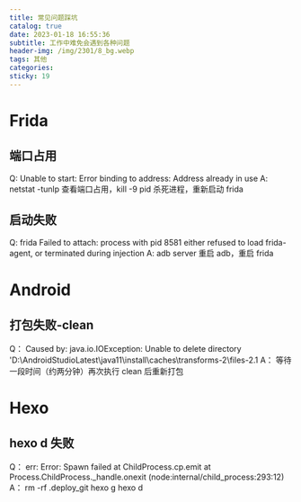 ```yaml
---
title: 常见问题踩坑
catalog: true
date: 2023-01-18 16:55:36
subtitle: 工作中难免会遇到各种问题
header-img: /img/2301/8_bg.webp
tags: 其他
categories:
sticky: 19
---
```



# Frida 

## 端口占用

Q:
    Unable to start: Error binding to address: Address already in use
A:
    netstat -tunlp 查看端口占用，kill -9 pid 杀死进程，重新启动 frida

## 启动失败

Q:
    frida Failed to attach: process with pid 8581 either refused to load frida-agent, or terminated during injection
A:
    adb server 重启 adb，重启 frida
    

# Android

## 打包失败-clean

Q：
    Caused by: java.io.IOException: Unable to delete directory 'D:\AndroidStudioLatest\java11\install\caches\transforms-2\files-2.1
A：
    等待一段时间（约两分钟）再次执行 clean 后重新打包
    

# Hexo

## hexo d 失败

Q：
    err: Error: Spawn failed
    at ChildProcess.cp.emit
    at Process.ChildProcess._handle.onexit (node:internal/child_process:293:12)
A：
    rm -rf .deploy_git
    hexo g
    hexo d
